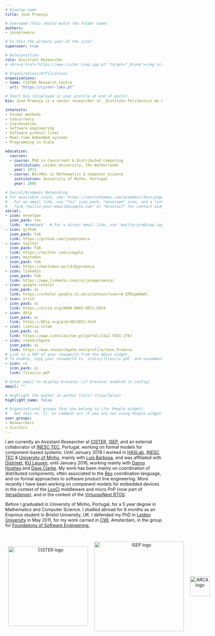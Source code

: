 ```yaml
---
# Display name
title: José Proença

# Username (this should match the folder name)
authors:
- joseproenca

# Is this the primary user of the site?
superuser: true

# Role/position
role: Assistant Researcher
# <br><a href="https://www.cister.isep.ipp.pt" target="_blank"><img src="https://jose.proenca.org/images/logo_cister.png" alt="CISTER logo" style="width:18rem;display:inline;padding-top:1.3rem;"></a>

# Organizations/Affiliations
organizations:
- name: CISTER Research Centre
  url: "https://cister-labs.pt"

# Short bio (displayed in user profile at end of posts)
bio: José Proença is a senior researcher at _Instituto Politécnico do Porto, Instituto Superior de Engenharia do Porto_, working in the Research Center in Real-Time & Embedded Computing Systems, and invited professor at _Universidade do Minho_, Portugal. His core research targets coordination aspects and formal methods in the context of Cyber-Physical Systems. He is actively involved in a H2020 project and in 1 FCT project. He currently belongs to the steering committee of 2 international conferences in fundamental computer science, he chaired the program committee of 6 international research venues with edited proceedings, edited 2 journal volumes, and was the member of 19 program-committees of international venues.

interests:
- Formal methods
- Concurrency
- Coordination
- Software engineering
- Software product lines
- Real-time Embedded systems
- Programming in Scala

education:
  courses:
  - course: PhD in Concurrent & Distributed Computing
    institution: Leiden University, the Netherlands
    year: 2011
  - course: BSc+MSc in Mathematics & Computer Science
    institution: University of Minho, Portugal
    year: 2005

# Social/Academic Networking
# For available icons, see: https://sourcethemes.com/academic/docs/page-builder/#icons
#   For an email link, use "fas" icon pack, "envelope" icon, and a link in the
#   form "mailto:your-email@example.com" or "#contact" for contact widget.
social:
- icon: envelope
  icon_pack: fas
  link: '#contact'  # For a direct email link, use "mailto:pro@isep.ipp.pt".
- icon: github
  icon_pack: fab
  link: https://github.com/joseproenca
- icon: twitter
  icon_pack: fab
  link: https://twitter.com/simpple
- icon: mastodon
  icon_pack: fab
  link: https://mastodon.world/@jproenca
- icon: linkedin
  icon_pack: fab
  link: https://www.linkedin.com/in/josepproenca/
- icon: google-scholar
  icon_pack: ai
  link: https://scholar.google.co.uk/citations?user=d_EFDzgAAAAJ
- icon: orcid
  icon_pack: ai
  link: https://orcid.org/0000-0003-0971-8919
- icon: dblp
  icon_pack: ai
  link: https://dblp.org/pid/40/5853.html
- icon: ciencia-vitae
  icon_pack: ai
  link: https://www.cienciavitae.pt/portal/2412-FE81-2767
- icon: researchgate
  icon_pack: ai
  link: https://www.researchgate.net/profile/Jose_Proenca
# Link to a PDF of your resume/CV from the About widget.
# To enable, copy your resume/CV to `static/files/cv.pdf` and uncomment the lines below.
- icon: cv
  icon_pack: ai
  link: files/cv.pdf

# Enter email to display Gravatar (if Gravatar enabled in Config)
email: ""

# Highlight the author in author lists? (true/false)
highlight_name: false

# Organizational groups that you belong to (for People widget)
#   Set this to `[]` or comment out if you are not using People widget.
user_groups:
- Researchers
- Visitors
---
```


I am currently an Assistant Researcher at [CISTER](https://cister-labs.pt), [ISEP](https://isep.ipp.pt), and an external collaborator of [INESC TEC](https://inesctec.pt), Portugal, working on formal models for component-based systems. Until January 2019 I worked in [HASLab](https://haslab.pt), [INESC TEC](https://inesctec.pt) & [University of Minho](http://di.uminho.pt), mainly with [Luís Barbosa](http://di.uminho.pt/~lsb), and was affiliated with [Distrinet](http://distrinet.cs.kuleuven.be/), [KU Leuven](http://www.kuleuven.be/), until January 2016, working mainly with [Danny Hughes](https://distrinet.cs.kuleuven.be/people/dannyh) and [Dave Clarke](http://supercooldave.github.io). My work has been mainly on coordination of distributed components, often associated to the [Reo](http://reo.project.cwi.nl/) coordination language, and on formal approaches to software product line engineering. More recently I have been working on component models for embedded devices in the context of the [LooCI](https://distrinet.cs.kuleuven.be/software/looci) middleware and micro PnP (now part of [VersaSense](https://www.versasense.com/)), and in the context of the [VirtuosoNext RTOS](http://www.altreonic.com/content/product-overview).

Before I graduated in University of Minho, Portugal, for a 5 year degree in Mathematics and Computer Science. I studied abroad for 6 months as an Erasmus student in Bristol University, UK. I defended my PhD in [Leiden University](http://liacs.leidenuniv.nl/) in May 2011, for my work carried in [CWI](http://www.cwi.nl/), Amsterdam, in the group for [Foundations of Software Engineering](http://www.cwi.nl/research-groups/Foundations-of-software-engineering)<a rel="me" href="https://mastodon.world/@jproenca">.</a>

<!-- <a rel="me" href="https://mastodon.world/@jproenca">Mastodon</a> -->

<ul style="display: inline-flex; text-align: center; padding-left: 0px; padding-top: 1rem;">
<li style="display: inline-block; margin: auto; margin-left: 10px; margin-right: 10px"><a href="https://www.cister.isep.ipp.pt" target="_blank"><img src="images/logo_cister.png" alt="CISTER logo" style="width:16rem;display:inline;"></a></li>
<li style="display: inline-block; margin: auto; margin-left: 10px; margin-right: 10px"><a href="https://isep.ipp.pt" target="_blank"><img src="images/logo_isep.png" alt="ISEP logo" style="width:18rem;display:inline;"></a></li>
<li style="display: inline-block; margin: auto; margin-left: 10px; margin-right: 10px"><a href="http://arca.di.uminho.pt" target="_blank"><img src="images/logo_arca.png" alt="ARCA logo" style="width:4rem;display:inline;"></a></li>
</ul>